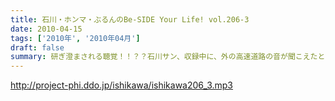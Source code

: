 ```yaml
---
title: 石川・ホンマ・ぶるんのBe-SIDE Your Life! vol.206-3
date: 2010-04-15
tags: ['2010年', '2010年04月']
draft: false
summary: 研ぎ澄まされる聴覚！！？？石川サン、収録中に、外の高速道路の音が聞こえたとのこと・・・リスナーさんにも聞こえていたのかな？？NAMAE
---
```


http://project-phi.ddo.jp/ishikawa/ishikawa206_3.mp3
